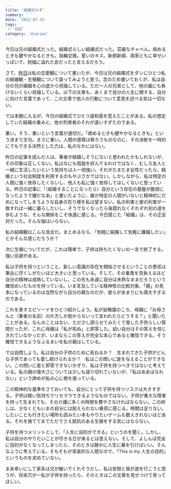 ```yaml
---
title: '結婚式わず'
summary: ' '
date: '2022-07-22'
tags:
 - '日記'
category: 'diaries'
---
```


今日は兄の結婚式だった。結婚式らしい結婚式だった。荘厳なチャペル。病めるときも健やかなるときも。指輪交換。誓いのキス。新郎新婦、両家ともに幸せいっぱいで、祝福に溢れた会だったと言えるだろう。

さて、[昨日](https://furon-blog.vercel.app/posts/20220721)は私の恋愛観について書いたが、今日は兄の結婚式をダシにひとつ私の結婚観・生殖観について語ってみようと思う。念のため書いておくが、私は自分の兄の婚姻を心の底から祝福している。ただ一人の兄弟として、他の誰にも負けないくらい祝福している。以下の文章も、あくまで自分の人生に関する、自分に向けた言葉であって、この文章で他人の行動について意見を述べる気は一切ない。

では本題に入るが、今日の結婚式でひとつ違和感を覚えたことがある。私の想定していた結婚の重みと、他の列席者のそれが違いすぎたのである。

重い。そう、重いという言葉が適切だ。「病めるときも健やかなるときも」という決まり文句。まさに重い。人間の感情は移ろうものなのに、その決断を一時的にでもできる決然とした力は、私のなかにはない。

昨日の記事を読んだ人は、筆者が結婚しそうにないと思われたかもしれないが、その印象は正しくない。私はなにも孤独を好んでるわけではなく、むしろ友人と一緒に生活したいという気持ちは人一倍強い。それがたまたま女性だったら、結婚という社会制度を利用するのもやぶさかではない。しかしながら、私は特定の人間に強く依存したくないし、他人も私に強く依存してほしくないと思っている。昨日の記事に「（結婚することになったら）自分という存在の基盤が脆弱になったようで嫌だなあ」と書いたように、誰か特定の人間がいないと精神的にだめになってしまうような自身の在り様を私は望まない。私の利害と彼の利害が一致すれば一緒に暮らしたいし、そうでなくなったら後腐れなくそれぞれ別の道を歩むような、そんな関係をこそ快適に感じる。今日感じた「結婚」は、その正反対だった。そんな枷はいらない。

私の結婚観はこんな具合だ。まとめるなら、「気軽に結婚して気軽に離婚したい」とかそんな感じだろうか？

次に生殖についてだが、これは簡単で、子供は持ちたくないの一言で終了する。強い忌避がある。

私は子供を持つということ、新しい意識の存在を開始させるということの責任は筆舌に尽くしがたいほど大きいと思っている。そして、その重責を背負えるほど自分の精神は成熟していないし、この先も永遠に自分は未熟なままだろうという確信めいたものを持っている。いま言及している精神性の比較対象、「親」の見本になっているのは当然ながら自分の親なのだが、彼らがあまりにも偉大すぎるのである。

これを表すエピソードをひとつ紹介しよう。私が幼稚園のころ、母親に「お母さんと（筆者の名前）の片方しか助からないって言われたらどうする？」と聞いたことがある。なんのことはない、ただ少し困らせてみたくて発した子供らしい質問だったが、これに母親は「私が死ぬ」と即答した。幼い自分はその答えを信じきれていなかったが、いまならこの答えが完全な本心であると確信できる。そう確信できるようなふるまいを私の親はしている。

では自問しよう。私は自分の子供のために死ねるか？　生まれてきた子供がどんな子供であっても愛し続けられるか？　私はこの問いに是を与えることができない。この問いに是と即答できないかぎり、私は子供を持つべきではないと考えている。私の親の偉大さについては少しも語り切れていないが、「私はああはなれない」という諦めが私の心に根を張っている。

この精神的な基準をさておいても、自分にとって子供を持つリスクは大きすぎる。子供は軽い気持ちでリセマラできるようなものではない。子供が重大な障害を持って生まれても、その介護に多くの時間を費やさなければならない。この絆しは、少なくともいまの自分には耐えられない重荷に感じる。時間は足りない。したいことも行きたい場所も読みたい本もやりたいゲームも数えきれないほどある。それを捨ててまでただでさえ抵抗のある生殖をする気にはならない。

子供を持つメリットとして、「人生に目的ができる」というのを聞く。しかし、私は自分のやりたいことが尽きる日が来るとは思えない。そして、よしんば完全に目的がなくなってしまったら、そのときは静かに人生に幕を引けばいい。そんなふうに考えている。そもそもが享楽的な人間なので、「This is my 人生の目的」というものを求めていない。

まあ幸いにして家系は兄が継いでくれそうだし、私は安穏と我が道を行こうと思うが、将来万が一私が子供を持ったら、そのときはこの文章を見せつけて笑ってほしい。
